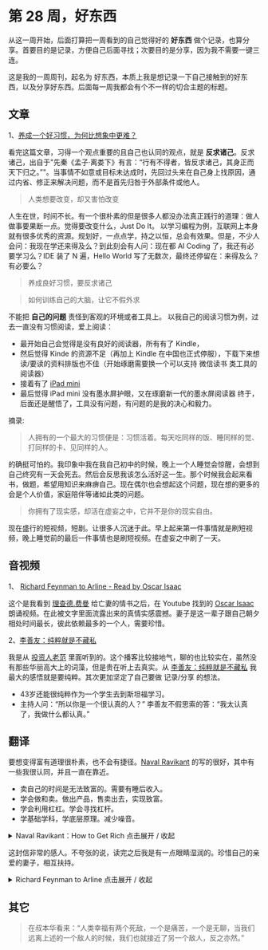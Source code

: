 # 第 28 周，好东西

从这一周开始，后面打算把一周看到的自己觉得好的 **好东西** 做个记录，也算分享。首要目的是记录，方便自己后面寻找；次要目的是分享，因为我不需要一键三连。

这是我的一周周刊，起名为 好东西，本质上我是想记录一下自己接触到的好东西，以及分享好东西。后面每一周我都会有个不一样的切合主题的标题。

## 文章

1、[养成一个好习惯，为何比想象中更难？](https://www.douban.com/note/754646949/?_i=2729202y2NbiUA,2734362y2NbiUA) 

看完这篇文章，习得一个观点重要的且自己也认同的观点，就是 **反求诸己**。反求诸己，出自于"先秦《孟子·离娄下》有言：“行有不得者，皆反求诸己，其身正而天下归之。”"。当事情不如意或目标未达成时，先回过头来在自己身上找原因，通过内省、修正来解决问题，而不是首先归咎于外部条件或他人。


> 人类想要改变，却又害怕改变

人生在世，时间不长。有一个很朴素的但是很多人都没办法真正践行的道理：做人做事要果断一点。觉得要改变什么，Just Do It。
以学习编程为例，互联网上本身就有很多优秀的资源。规划好，一点点学，持之以恒，总会有效果。但是，不少人会问：我现在学还来得及么？到此刻会有人问：现在都 AI Coding 了，我还有必要学习么？IDE 装了 N 遍，Hello World 写了无数次，最终还停留在：来得及么？有必要么？

> 养成良好习惯，要反求诸己

> 如何训练自己的大脑，让它不假外求

不能把 **自己的问题** 责怪到客观的环境或者工具上。
以我自己的阅读习惯为例，过去一直没有习惯阅读，爱上阅读：
* 最开始自己会觉得是没有良好的阅读器，所有有了 Kindle，
* 然后觉得 Kinde 的资源不足（再加上 Kindle 在中国也正式停服），下载下来想读/要读的资料排版也不佳（开始琢磨需要换一个可以支持 微信读书 类工具的阅读器）
* 接着有了 [iPad mini ](/20250715_我的百宝箱，软件和硬件.md/#硬件)
* 最后觉得 iPad mini 没有墨水屏护眼，又在琢磨新一代的墨水屏阅读器
终于，后面还是醒悟了，工具没有问题，有问题的是我的决心和毅力。

摘录:

> 人拥有的一个最大的习惯便是：习惯活着。每天吃同样的饭、睡同样的觉、打同样的卡、见同样的人。

的确挺可怕的。我印象中我在我自己初中的时候，晚上一个人睡觉会惊醒，会想到自己终究有一天会死去。然后会反思我该怎么活好这一生。那个时候我会起来看书，做题，希望用知识来麻痹自己。现在偶尔也会想起这个问题，现在想的更多的会是个人价值，家庭陪伴等诸如此类的问题。


> 你拥有了现实感，却活在虚妄之中，它并不是你的现实自由。

现在盛行的短视频，短剧。让很多人沉迷于此。早上起来第一件事情就是刷短视频，晚上睡觉前的最后一件事情也是刷短视频。在虚妄之中刷了一天。


## 音视频

1、 [Richard Feynman to Arline - Read by Oscar Isaac](https://www.youtube.com/watch?v=kVIx7luyuJw&list=WL&index=47&t=9s) 

这个是我看到 [理查德.费曼](https://zh.wikipedia.org/zh-hans/%E7%90%86%E6%9F%A5%E5%BE%B7%C2%B7%E8%B2%BB%E6%9B%BC) 给亡妻的情书之后，在 Youtube 找到的 [Oscar Isaac](https://en.wikipedia.org/wiki/Oscar_Isaac) 朗诵视频。在此被文字里面流露出来的真情实感震撼。妻子是这一辈子跟自己朝夕相处时间最长，彼此依赖最多的一个人，需要珍惜。


2、[李善友：纯粹就是不藏私](https://www.xiaoyuzhoufm.com/podcast/6819d5a7e37664602a344e0e)

我是从 [投资人老范](https://www.xiaoyuzhoufm.com/podcast/6432dec0fa2e84cdab79fc3d) 里面听到的。这个播客比较接地气，聊的也比较实在，虽然没有那些华丽高大上的词藻，但是贵在听上去真实。从 [李善友：纯粹就是不藏私](https://www.xiaoyuzhoufm.com/podcast/6819d5a7e37664602a344e0e) 我最大的感悟就是要纯粹。其次更加坚定了自己要做 记录/分享 的想法。

* 43岁还能很纯粹作为一个学生去到斯坦福学习。
* 主持人问：“所以你是一个很认真的人？” 李善友不假思索的答：“我太认真了，我做什么都认真。” 

## 翻译

要想变得富有道理很朴素，也不会有捷径。[Naval Ravikant](https://en.wikipedia.org/wiki/Naval_Ravikant) 的写的很好，其中有一些我很认同，并且一直在靠近。

* 卖自己的时间是无法致富的。需要有睡后收入。
* 学会做和卖。做出产品，售卖出去，实现致富。
* 学会利用杠杠。学会寻找杠杆。
* 学基础学科，学底层原理。减少噪音。

<details><summary>Naval Ravikant：How to Get Rich 点击展开 / 收起</summary>


> [Naval Ravikant：How to Get Rich](https://x.com/naval/status/1002103360646823936)

> How to Get Rich (without getting lucky):

如何致富（无须依赖运气）：

> Seek wealth, not money or status. Wealth is having assets that earn while you sleep. Money is how we transfer time and wealth. Status is your place in the social hierarchy.

追求的是财富，而非单纯的金钱或地位。财富是指在你睡觉时仍能持续创造收益的资产；金钱只是转移时间和财富的媒介；地位则是你在社会等级中的位置。

> Understand that ethical wealth creation is possible. If you secretly despise wealth, it will elude you.

要认识到，道德合规地创造财富完全可行。如果你内心暗自鄙视财富，财富便会与你擦肩而过。

> Ignore people playing status games. They gain status by attacking people playing wealth creation games.

别理那些沉迷于地位游戏的人。他们通过攻击专注于创造财富的人来提升自己的地位。

> You’re not going to get rich renting out your time. You must own equity — a piece of a business — to gain your financial freedom.

靠出卖时间无法致富。要实现财务自由，你必须持有股权——也就是拥有企业的一部分。

> You will get rich by giving society what it wants but does not yet know how to get. At scale.

要想致富，就要以规模化的方式向社会提供它渴望却尚不知如何获得的东西。

> Pick an industry where you can play long term games with long term people.

选择一个能与你志同道合者共同打长期牌的行业。

> The Internet has massively broadened the possible space of careers. Most people haven’t figured this out yet.

互联网极大拓宽了职业发展的可能空间，而大多数人尚未意识到这一点。

> Play iterated games. All the returns in life, whether in wealth, relationships, or knowledge, come from compound interest.

要进行可重复博弈。人生一切回报——无论财富、人际还是知识——皆源于复利效应。

> Pick business partners with high intelligence, energy, and, above all, integrity.

挑选具备高智力、高活力且最重要的是绝对正直的商业伙伴。

> Don’t partner with cynics and pessimists. Their beliefs are self-fulfilling.

不要与愤世嫉俗者或悲观主义者合作；他们的信念会自我实现，拖累你。

> Learn to sell. Learn to build. If you can do both, you will be unstoppable.

学会销售，也要学会构建。若两者兼备，你将所向披靡。

> Arm yourself with specific knowledge, accountability, and leverage.

用专门知识、责任担当与杠杆武装自己。

> Specific knowledge is knowledge that you cannot be trained for. If society can train you, it can train someone else, and replace you.

专门知识是无法通过常规培训获得的知识；若社会能培训你，也就能培训他人来取代你。

> Specific knowledge is found by pursuing your genuine curiosity and passion rather than whatever is hot right now.

专门知识源自追随你真正的好奇心与热情，而非追逐当下热点。

> Building specific knowledge will feel like play to you but will look like work to others.

在你看来，积累专门知识像在玩耍；在旁人眼里，却是一份辛苦的工作。

> When specific knowledge is taught, it’s through apprenticeships, not schools.

专门知识若要传授，多通过师徒制，而非学校课堂。

> Specific knowledge is often highly technical or creative. It cannot be outsourced or automated.

专门知识通常高度技术化或极具创造性，无法外包，也难以自动化。

> Embrace accountability, and take business risks under your own name. Society will reward you with responsibility, equity, and leverage.

勇于承担责任，以自己的名义承担商业风险。社会将以更高的责任、股权和杠杆回报你。

> The most accountable people have singular, public, and risky brands: Oprah, Trump, Kanye, Elon.

最具责任担当的人往往拥有独特、公开且高风险的个人品牌：如奥普拉、特朗普、坎耶、埃隆等。

> “Give me a lever long enough, and a place to stand, and I will move the earth.”
	•	Archimedes

“给我一个支点和足够长的杠杆，我就能撬动地球。”
——阿基米德

> Fortunes require leverage. Business leverage comes from capital, people, and products with no marginal cost of replication (code and media).

财富离不开杠杆。商业杠杆来源于资本、人力，以及边际复制成本趋零的产品（代码与媒体）。

> Capital means money. To raise money, apply your specific knowledge, with accountability, and show resulting good judgment.

资本即金钱。要融资，就要运用专门知识，承担责任，并展现优良的判断力。

> Labor means people working for you. It’s the oldest and most fought-over form of leverage. Labor leverage will impress your parents, but don’t waste your life chasing it.

劳动力指为你工作的团队。它是最古老且竞争最激烈的杠杆形式。劳动力杠杆也许能让父母刮目相看，但别把人生耗在追逐它上。

> Capital and labor are permissioned leverage. Everyone is chasing capital, but someone has to give it to you. Everyone is trying to lead, but someone has to follow you.

资本和劳动力都是许可型杠杆：人人都想要资本，却需他人发放；人人都想做领袖，却需有人追随。

> Code and media are permissionless leverage. They’re the leverage behind the newly rich. You can create software and media that works for you while you sleep.

代码和媒体是无需许可的杠杆，它们孕育了新富阶层。你可以创造在你睡觉时仍为你工作的软件和内容。

> An army of robots is freely available — it’s just packed in data centers for heat and space efficiency. Use it.

一支“机器人军队”已触手可及——它们封装在数据中心中，以节省散热和空间。请加以利用。

> If you can’t code, write books and blogs, record videos and podcasts.

如果你不会编程，就写书、写博客、录视频和播客。

> Leverage is a force multiplier for your judgement.

杠杆是放大你判断力的倍增器。

> Judgement requires experience, but can be built faster by learning foundational skills.

判断力需要经验累积，但通过掌握基础技能可更快形成。

> There is no skill called “business.” Avoid business magazines and business classes.

并不存在名为“商业”的单一技能。别沉迷商业杂志，也少上“商业课”。

> Study microeconomics, game theory, psychology, persuasion, ethics, mathematics, and computers.

应学习微观经济学、博弈论、心理学、说服术、伦理学、数学及计算机科学。

> Reading is faster than listening. Doing is faster than watching.

阅读比聆听更高效；实践比旁观更迅捷。

> You should be too busy to “do coffee,” while still keeping an uncluttered calendar.

你应忙得无暇“约咖啡”，却仍保持日程简洁有序。

> Set and enforce an aspirational personal hourly rate. If fixing a problem will save less than your hourly rate, ignore it. If outsourcing a task will cost less than your hourly rate, outsource it.

设定并严格执行一份理想的个人时薪。若解决某问题带来的收益低于你的时薪，就忽视它；若外包任务的费用低于你的时薪，就外包。

> Work as hard as you can. Even though who you work with and what you work on are more important than how hard you work.

尽你所能地努力工作，但要懂得，与谁共事以及从事什么，比单纯的努力程度更为重要。

> Become the best in the world at what you do. Keep redefining what you do until this is true.

务必成为你所从事领域的世界顶尖人物，并不断重新定义你的工作内容，直至达成此目标。

> There are no get rich quick schemes. That’s just someone else getting rich off you.

不存在真正的快速致富方案；所谓速成只是他人借你之手致富而已。

> Apply specific knowledge, with leverage, and eventually you will get what you deserve.

运用专门知识，借助杠杆，终有一天你会获得应得的回报。

> When you’re finally wealthy, you’ll realize that it wasn’t what you were seeking in the first place. But that’s for another day.

当你最终富有时，你会发现这并非你最初真正追求的目标——不过那是另一个话题。

</details>


这封信非常的感人。不夸张的说，读完之后我是有一点眼睛湿润的。珍惜自己的亲爱的妻子，相互扶持。



<details><summary>Richard Feynman to Arline 点击展开 / 收起</summary>


> [Richard Feynman’s Love Letter to His Wife, Sixteen Months After Her Death](https://fs.blog/richard-feynman-love-letter/)

October 17, 1946
1946 年 10 月 17 日

> D’Arline,

亲爱的阿琳：

> I adore you, sweetheart.

亲爱的，我深深地爱着你。

> I know how much you like to hear that — but I don’t only write it because you like it — I write it because it makes me warm all over inside to write it to you.

我知道你有多喜欢听到这句话——但我写下来不仅仅因为你喜欢听，更因为写给你时，我满心都溢着暖意。

> It is such a terribly long time since I last wrote to you — almost two years but I know you’ll excuse me because you understand how I am, stubborn and realistic; and I thought there was no sense to writing.

距离我上一次写信给你，已经过去了漫长得可怕的两年。你一定会原谅我，因为你了解我——固执而务实；那时我觉得写信已无意义。

> But now I know my darling wife that it is right to do what I have delayed in doing, and that I have done so much in the past. I want to tell you I love you. I want to love you. I always will love you.

可是如今，我的挚爱，我知道我该做一直拖延之事，就像过去我曾经无数次做到的那样——我要告诉你：我爱你。我想爱你。我会永远爱你。

> I find it hard to understand in my mind what it means to love you after you are dead — but I still want to comfort and take care of you — and I want you to love me and care for me. I want to have problems to discuss with you — I want to do little projects with you. I never thought until just now that we can do that. What should we do. We started to learn to make clothes together — or learn Chinese — or getting a movie projector. Can’t I do something now? No. I am alone without you and you were the “idea-woman” and general instigator of all our wild adventures.

我无法在理智上理解：在人世已无你的日子里，爱你意味着什么——可我仍想安慰你、照顾你，也希望你依旧爱我、关心我。我想和你一起探讨问题，一起做些小计划。直到此刻，我才想到我们仍能一起做些什么：我们以前开始学做衣服、学中文、想买台放映机。现在我还能做些什么吗？不行。没有你我形单影只，而你才是我们的“创意主脑”，亦是所有疯狂冒险的总策划者。

> When you were sick you worried because you could not give me something that you wanted to and thought I needed. You needn’t have worried. Just as I told you then there was no real need because I loved you in so many ways so much. And now it is clearly even more true — you can give me nothing now yet I love you so that you stand in my way of loving anyone else — but I want you to stand there. You, dead, are so much better than anyone else alive.

你生病时总担心自己无法给予我你认为我需要的东西。其实完全不用担心。那时我就告诉过你：没有什么真正的缺憾，因为我早已以千万种方式深深地爱你。如今这话更加真实——即便你无法再给我任何东西，我依旧如此爱你，以至于你挡在我与他人之间的爱——而我愿你继续挡在那里。你，即使已逝，也远胜于任何活着的人。

> I know you will assure me that I am foolish and that you want me to have full happiness and don’t want to be in my way. I’ll bet you are surprised that I don’t even have a girlfriend (except you, sweetheart) after two years. But you can’t help it, darling, nor can I — I don’t understand it, for I have met many girls and very nice ones and I don’t want to remain alone — but in two or three meetings they all seem ashes. You only are left to me. You are real.

我知道你一定会说我傻，会希望我获得完全的幸福，而不想妨碍我。我敢打赌，两年过去我却连个女朋友（除了你，亲爱的）都没有，一定让你吃惊。但这非你之过，也非我能控。我也不明白，明明遇到过不少不错的女孩，也不想永远独身，可见上两三次面，她们就像灰烬般黯淡。唯独你依旧在我心中，你才是真实的。

> My darling wife, I do adore you.

我的挚爱妻子，我真的敬慕你、深爱你。

> I love my wife. My wife is dead.

我爱我的妻子。我的妻子已经去世。

> Rich.

——理查德

> PS Please excuse my not mailing this — but I don’t know your new address.

附言：请原谅我没有把这封信寄出——因为我不知道你的新地址。

</details>


## 其它

> 在叔本华看来：“人类幸福有两个死敌，一个是痛苦，一个是无聊，当我们远离上述的一个敌人的时候，我们也就接近了另一个敌人，反之亦然。”
